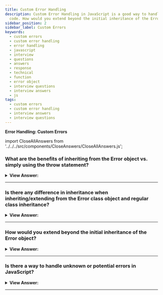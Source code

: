 ```yaml
---
title: Custom Error Handling
description: Custom Error Handling in JavaScript is a good way to handle errors in your
  code. How would you extend beyond the initial inheritance of the Error object?
sidebar_position: 2
sidebar_label: Custom Errors
keywords:
  - custom errors
  - custom error handling
  - error handling
  - javascript
  - interview
  - questions
  - answers
  - response
  - technical
  - function
  - error object
  - interview questions
  - interview answers
  - js
tags:
  - custom errors
  - custom error handling
  - interview answers
  - interview questions
---
```


<head>
  <title>Custom Errors | JavaScript Frontend Phone Interview Answers</title>
</head>

**Error Handling: Custom Errors**

import CloseAllAnswers from '../../../src/components/CloseAnswers/CloseAllAnswers.js';

<CloseAllAnswers />

### What are the benefits of inheriting from the Error object vs. simply using the throw statement?

<details>
  <summary><strong>View Answer:</strong></summary>
  <div>
  <div><strong>Interview Response:</strong> Because JavaScript allows us to use a throw with any parameter, our error classes do not need to derive from Error. However, we may use obj instanceof Error to identify and track error objects if we inherit. As a result, it is preferable to inherit from it. Our errors automatically build a hierarchy as the program evolves, and ValidationError, for example, may derive from the Error Object, and so forth.
</div><br />
  <div><strong className="codeExample">Code Example:</strong> Custom ValidationError that extends the built-in Error Object<br /><br />

  <div></div>

```js
class ValidationError extends Error {
  constructor(message) {
    super(message);
    this.name = 'ValidationError';
  }
}

// Usage
function readUser(json) {
  let user = JSON.parse(json);

  if (!user.age) {
    throw new ValidationError('No field: age');
  }
  if (!user.name) {
    throw new ValidationError('No field: name');
  }

  return user;
}

// Working example with try..catch

try {
  let user = readUser('{ "age": 25 }');
} catch (err) {
  if (err instanceof ValidationError) {
    alert('Invalid data: ' + err.message); // Invalid data: No field: name
  } else if (err instanceof SyntaxError) {
    // (*)
    alert('JSON Syntax Error: ' + err.message);
  } else {
    throw err; // unknown error, rethrow it (**)
  }
}
```

  </div>
  </div>
</details>

---

### Is there any difference in inheritance when inheriting/extending from the Error class object and regular class inheritance?

<details>
  <summary><strong>View Answer:</strong></summary>
  <div>
  <div><strong>Interview Response:</strong> No, the same rules apply; you can only inherit from one base class using the extends keyword. In class declarations or expressions, we can use the extends keyword to build a class that is a child of another class.
</div>
  </div>
</details>

---

### How would you extend beyond the initial inheritance of the Error object?

<details>
  <summary><strong>View Answer:</strong></summary>
  <div>
  <div><strong>Interview Response:</strong> If it is necessary to extend beyond a primary child class that has already extended the built-in Error Object. It would be best to inherit/extend from the child class to access the base class.
</div><br />
  <div><strong className="codeExample">Code Example:</strong> Extending beyond the initial base/child inheritance<br /><br />

  <div></div>

```js
// Initial Inheritance from the base Error Object
class ValidationError extends Error { 
  constructor(message) {
    super(message);
    this.name = "ValidationError";
  }
}

// Secondary Inheritance from the ValidationError Class
class PropertyRequiredError extends ValidationError { 
  constructor(property) {
    super("No property: " + property);
    this.name = "PropertyRequiredError";
    this.property = property;
  }
}

// Usage
function readUser(json) {
  let user = JSON.parse(json);

  if (!user.age) {
    throw new PropertyRequiredError("age");
  }
  if (!user.name) {
    throw new PropertyRequiredError("name");
  }

  return user;
}

// Working example with try..catch

try {
  let user = readUser('{ "age": 25 }');
} catch (err) {
  if (err instanceof ValidationError) {
    alert("Invalid data: " + err.message); // Invalid data: No property: name
    alert(err.name); // PropertyRequiredError
    alert(err.property); // name
  } else if (err instanceof SyntaxError) {
    alert("JSON Syntax Error: " + err.message);
  } else {
    throw err; // unknown error, rethrow it
  }
}
```

  </div>
  </div>
</details>

---

### Is there a way to handle unknown or potential errors in JavaScript?

<details>
  <summary><strong>View Answer:</strong></summary>
  <div>
  <div><strong>Interview Response:</strong> When prospective errors are relevant, we should deal with them immediately. It is not a good idea to address every conceivable or unexpected error. When encapsulating exceptions, it would be preferable to rethrow the catch to at least record the problem.
</div><br />
  <div><strong className="codeExample">Code Example:</strong><br /><br />

  <div></div>

```js
try {
  ...
  readUser()  // the potential error source
  ...
} catch (err) {
  if (err instanceof ValidationError) {
    // handle validation errors
  } else if (err instanceof SyntaxError) {
    // handle syntax errors
  } else {
    throw err; // unknown error, rethrow it
  }
}
```

  </div>
  </div>
</details>

---

